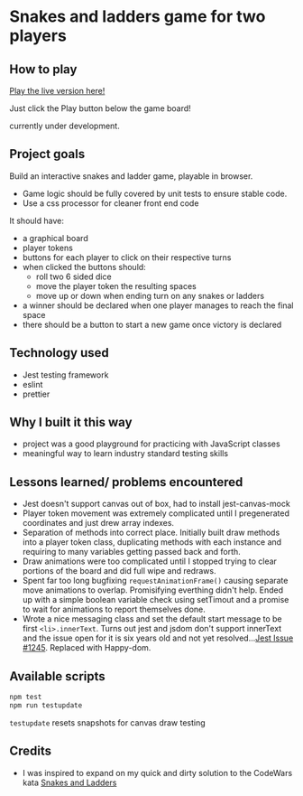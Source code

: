 # Snakes and ladders game for two players

## How to play

[Play the live version here!](https://david-abell.github.io/snakes-and-ladders/)

Just click the Play button below the game board!

currently under development.

## Project goals

Build an interactive snakes and ladder game, playable in browser.

- Game logic should be fully covered by unit tests to ensure stable code.
- Use a css processor for cleaner front end code

It should have:

- a graphical board
- player tokens
- buttons for each player to click on their respective turns
- when clicked the buttons should:
  - roll two 6 sided dice
  - move the player token the resulting spaces
  - move up or down when ending turn on any snakes or ladders
- a winner should be declared when one player manages to reach the final space
- there should be a button to start a new game once victory is declared

## Technology used

- Jest testing framework
- eslint
- prettier

## Why I built it this way

- project was a good playground for practicing with JavaScript classes
- meaningful way to learn industry standard testing skills

## Lessons learned/ problems encountered

- Jest doesn't support canvas out of box, had to install jest-canvas-mock
- Player token movement was extremely complicated until I pregenerated coordinates and just drew array indexes.
- Separation of methods into correct place. Initially built draw methods into a player token class, duplicating methods with each instance and requiring to many variables getting passed back and forth.
- Draw animations were too complicated until I stopped trying to clear portions of the board and did full wipe and redraws.
- Spent far too long bugfixing `requestAnimationFrame()` causing separate move animations to overlap. Promisifying everthing didn't help. Ended up with a simple boolean variable check using setTimout and a promise to wait for animations to report themselves done.
- Wrote a nice messaging class and set the default start message to be first `<li>.innerText`. Turns out jest and jsdom don't support innerText and the issue open for it is six years old and not yet resolved...[Jest Issue #1245](https://github.com/jsdom/jsdom/issues/1245). Replaced with Happy-dom.

## Available scripts

```bash
npm test
npm run testupdate
```

`testupdate` resets snapshots for canvas draw testing

## Credits

- I was inspired to expand on my quick and dirty solution to the CodeWars kata [Snakes and Ladders](https://www.codewars.com/kata/587136ba2eefcb92a9000027/javascript)
